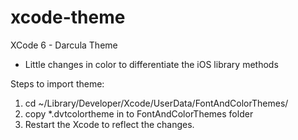 xcode-theme
===========

XCode 6 - Darcula Theme
- Little changes in color to differentiate the iOS library methods

Steps to import theme:
1) cd ~/Library/Developer/Xcode/UserData/FontAndColorThemes/
2) copy *.dvtcolortheme in to FontAndColorThemes folder
3) Restart the Xcode to reflect the changes.
